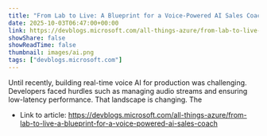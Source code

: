 ```yaml
---
title: "From Lab to Live: A Blueprint for a Voice-Powered AI Sales Coach"
date: 2025-10-03T06:47:00+00:00
link: https://devblogs.microsoft.com/all-things-azure/from-lab-to-live-a-blueprint-for-a-voice-powered-ai-sales-coach
showShare: false
showReadTime: false
thumbnail: images/ai.png
tags: ["devblogs.microsoft.com"]
---
```

Until recently, building real-time voice AI for production was challenging. Developers faced hurdles such as managing audio streams and ensuring low-latency performance. That landscape is changing. The

- Link to article: https://devblogs.microsoft.com/all-things-azure/from-lab-to-live-a-blueprint-for-a-voice-powered-ai-sales-coach